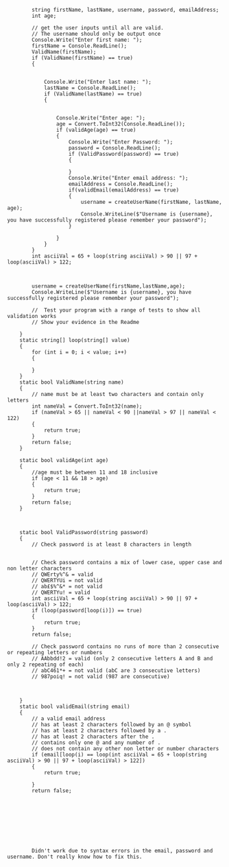             string firstName, lastName, username, password, emailAddress;
            int age;

            // get the user inputs until all are valid.
            // The username should only be output once
            Console.Write("Enter first name: ");
            firstName = Console.ReadLine();
            ValidName(firstName);
            if (ValidName(firstName) == true)
            {


                Console.Write("Enter last name: ");
                lastName = Console.ReadLine();
                if (ValidName(lastName) == true)
                {


                    Console.Write("Enter age: ");
                    age = Convert.ToInt32(Console.ReadLine());
                    if (validAge(age) == true)
                    {
                        Console.Write("Enter Password: ");
                        password = Console.ReadLine();
                        if (ValidPassword(password) == true)
                        {

                        }
                        Console.Write("Enter email address: ");
                        emailAddress = Console.ReadLine();
                        if(validEmail(emailAddress) == true)
                        {
                            username = createUserName(firstName, lastName, age);
                            Console.WriteLine($"Username is {username}, you have successfully registered please remember your password");
                        }

                    }
                }
            }
            int asciiVal = 65 + loop(string asciiVal) > 90 || 97 + loop(asciiVal) > 122;



            username = createUserName(firstName,lastName,age);
            Console.WriteLine($"Username is {username}, you have successfully registered please remember your password");

            //  Test your program with a range of tests to show all validation works
            // Show your evidence in the Readme

        }
        static string[] loop(string[] value)
        {
            for (int i = 0; i < value; i++)
            {

            }
        }
        static bool ValidName(string name)
        {
            // name must be at least two characters and contain only letters
            int nameVal = Convert.ToInt32(name);
            if (nameVal > 65 || nameVal < 90 ||nameVal > 97 || nameVal < 122)
            {
                return true;
            }
            return false;
        }

        static bool validAge(int age)
        {
            //age must be between 11 and 18 inclusive
            if (age < 11 && 18 > age)
            {
                return true;
            }
            return false;
        }


   
        static bool ValidPassword(string password)
        {
            // Check password is at least 8 characters in length


            // Check password contains a mix of lower case, upper case and non letter characters
            // QWErty%^& = valid
            // QWERTYUi = not valid
            // ab£$%^&* = not valid
            // QWERTYu! = valid
            int asciiVal = 65 + loop(string asciiVal) > 90 || 97 + loop(asciiVal) > 122;
            if (loop(password[loop(i)]) == true)
            {
                return true;
            }
            return false;

            // Check password contains no runs of more than 2 consecutive or repeating letters or numbers
            // AAbbdd!2 = valid (only 2 consecutive letters A and B and only 2 repeating of each)
            // abC461*+ = not valid (abC are 3 consecutive letters)
            // 987poiq! = not valid (987 are consecutive)



        }
        static bool validEmail(string email)
        {
            // a valid email address
            // has at least 2 characters followed by an @ symbol
            // has at least 2 characters followed by a .
            // has at least 2 characters after the .
            // contains only one @ and any number of .
            // does not contain any other non letter or number characters
            if (email[loop(i) == loop(int asciiVal = 65 + loop(string asciiVal) > 90 || 97 + loop(asciiVal) > 122])
            {
                return true;

            }
            return false;









            Didn't work due to syntax errors in the email, password and username. Don't really know how to fix this.
